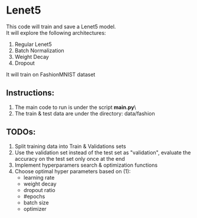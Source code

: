 Lenet5
======

This code will train and save a Lenet5 model.\
It will explore the following architectures:
1. Regular Lenet5
2. Batch Normalization
3. Weight Decay
4. Dropout

It will train on FashionMNIST dataset

Instructions:
-----------

1. The main code to run is under the script **main.py**\
2. The train & test data are under the directory: data/fashion

TODOs:
-----------
1. Split training data into Train & Validations sets
2. Use the validation set instead of the test set as "validation", evaluate the accuracy on the test set only once 
   at the end
3. Implement hyperparamers search & optimization functions
4. Choose optimal hyper parameters based on (1):
   * learning rate
   * weight decay
   * dropout ratio
   * #epochs
   * batch size
   * optimizer
